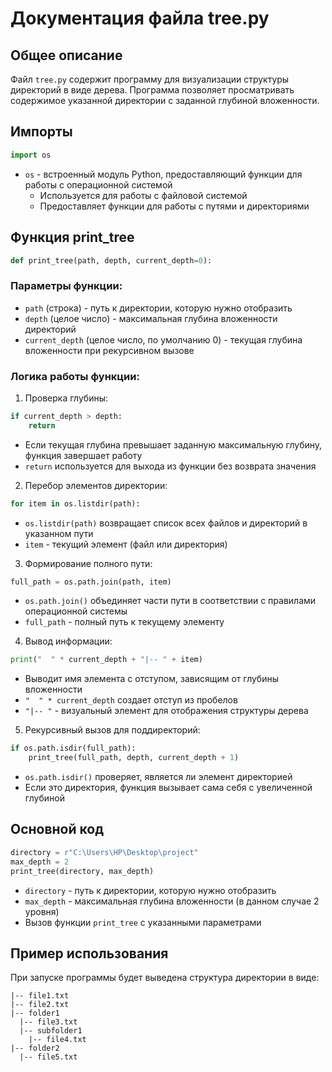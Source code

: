 # Документация файла tree.py

## Общее описание
Файл `tree.py` содержит программу для визуализации структуры директорий в виде дерева. Программа позволяет просматривать содержимое указанной директории с заданной глубиной вложенности.

## Импорты
```python
import os
```
- `os` - встроенный модуль Python, предоставляющий функции для работы с операционной системой
  - Используется для работы с файловой системой
  - Предоставляет функции для работы с путями и директориями

## Функция print_tree
```python
def print_tree(path, depth, current_depth=0):
```
### Параметры функции:
- `path` (строка) - путь к директории, которую нужно отобразить
- `depth` (целое число) - максимальная глубина вложенности директорий
- `current_depth` (целое число, по умолчанию 0) - текущая глубина вложенности при рекурсивном вызове

### Логика работы функции:
1. Проверка глубины:
```python
if current_depth > depth:
    return
```
- Если текущая глубина превышает заданную максимальную глубину, функция завершает работу
- `return` используется для выхода из функции без возврата значения

2. Перебор элементов директории:
```python
for item in os.listdir(path):
```
- `os.listdir(path)` возвращает список всех файлов и директорий в указанном пути
- `item` - текущий элемент (файл или директория)

3. Формирование полного пути:
```python
full_path = os.path.join(path, item)
```
- `os.path.join()` объединяет части пути в соответствии с правилами операционной системы
- `full_path` - полный путь к текущему элементу

4. Вывод информации:
```python
print("  " * current_depth + "|-- " + item)
```
- Выводит имя элемента с отступом, зависящим от глубины вложенности
- `"  " * current_depth` создает отступ из пробелов
- `"|-- "` - визуальный элемент для отображения структуры дерева

5. Рекурсивный вызов для поддиректорий:
```python
if os.path.isdir(full_path):
    print_tree(full_path, depth, current_depth + 1)
```
- `os.path.isdir()` проверяет, является ли элемент директорией
- Если это директория, функция вызывает сама себя с увеличенной глубиной

## Основной код
```python
directory = r"C:\Users\HP\Desktop\project"
max_depth = 2
print_tree(directory, max_depth)
```
- `directory` - путь к директории, которую нужно отобразить
- `max_depth` - максимальная глубина вложенности (в данном случае 2 уровня)
- Вызов функции `print_tree` с указанными параметрами

## Пример использования
При запуске программы будет выведена структура директории в виде:
```
|-- file1.txt
|-- file2.txt
|-- folder1
  |-- file3.txt
  |-- subfolder1
    |-- file4.txt
|-- folder2
  |-- file5.txt
``` 